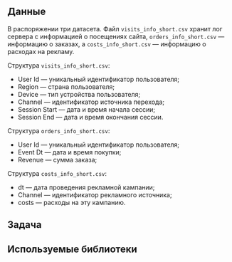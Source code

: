 ## Данные
В распоряжении три датасета. Файл `visits_info_short.csv` хранит лог сервера с информацией о посещениях сайта, `orders_info_short.csv` — информацию о заказах, а `costs_info_short.csv` — информацию о расходах на рекламу.

Структура `visits_info_short.csv`:

* User Id — уникальный идентификатор пользователя;
* Region — страна пользователя;
* Device — тип устройства пользователя;
* Channel — идентификатор источника перехода;
* Session Start — дата и время начала сессии;
* Session End — дата и время окончания сессии.

Структура `orders_info_short.csv`:

* User Id — уникальный идентификатор пользователя;
* Event Dt — дата и время покупки;
* Revenue — сумма заказа;

Структура `costs_info_short.csv`:

* dt — дата проведения рекламной кампании;
* Channel — идентификатор рекламного источника;
* costs — расходы на эту кампанию.

## Задача

## Используемые библиотеки
